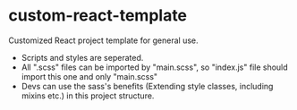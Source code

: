 # custom-react-template

Customized React project template for general use.

- Scripts and styles are seperated.
- All ".scss" files can be imported by "main.scss", so "index.js" file should import this one and only "main.scss"
- Devs can use the sass's benefits (Extending style classes, including mixins etc.) in this project structure.

